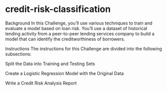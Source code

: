 # credit-risk-classification

Background
In this Challenge, you’ll use various techniques to train and evaluate a model based on loan risk. You’ll use a dataset of historical lending activity from a peer-to-peer lending services company to build a model that can identify the creditworthiness of borrowers.

Instructions
The instructions for this Challenge are divided into the following subsections:

Split the Data into Training and Testing Sets

Create a Logistic Regression Model with the Original Data

Write a Credit Risk Analysis Report

